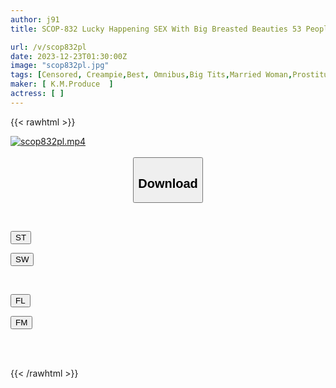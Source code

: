 ```yaml
---
author: j91
title: SCOP-832 Lucky Happening SEX With Big Breasted Beauties 53 People 4 Hours

url: /v/scop832pl
date: 2023-12-23T01:30:00Z
image: "scop832pl.jpg"
tags: [Censored, Creampie,Best, Omnibus,Big Tits,Married Woman,Prostitutes,4HR+	]
maker: [ K.M.Produce  ]
actress: [ ]
---
```



{{< rawhtml >}}

<div class="video" data-videoid="yxr007GVJYt1Xzk">
    <a href="javascript:;">
        <img src="/v/scop832pl/scop832pl.jpg" width="WIDTH" height="HEIGHT" alt="scop832pl.mp4" loading="lazy">
    </a>
</div>

<script type="text/javascript" src="https://j91.asia/asset/on-demand-st.js"></script>

<br>
  <link rel="stylesheet" href="https://j91.asia/asset/bs5.css">
  
  <center>
  <button class="btn btn-primary" type="button" data-bs-toggle="collapse" data-bs-target=".multi-collapse" aria-expanded="false" aria-controls="multiCollapseExample1 multiCollapseExample2"><h2>Download</h2></button></center>
</p>
<div class="row">
  <div class="col">
    <div class="collapse multi-collapse" id="multiCollapseExample1">
      <div class="card card-body">
	      	      <br>
<div class="buttons">  
<p><a href="https://streamtape.to/v/yxr007GVJYt1Xzk" target="_blank"><button class="btn-hover color-3"><i class="fa fa-download"></i> ST</button></a></p>
<p><a href="https://flaswish.com/3fme3ez8jbo9" target="_blank"><button class="btn-hover color-2"><i class="fa fa-download"></i> SW</button></a></p></div>
    </div>
  </div>
</div>
  <div class="col">
    <div class="collapse multi-collapse" id="multiCollapseExample2">
      <div class="card card-body">
	      <br>
<div class="buttons">
<p><a href="javascript:;" target="_blank"><button class="btn-hover color-9"><i class="fa fa-download"></i> FL</button></a></p>
<p><a href="javascript:;" target="_blank"><button class="btn-hover color-8"><i class="fa fa-download"></i> FM</button></a></p></div>
<br><br>
      </div>
    </div>
  </div>
</div>

{{< /rawhtml >}}